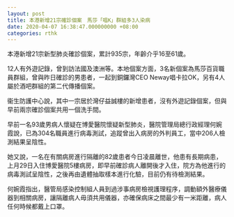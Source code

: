 ```yaml
---
layout: post
title: 本港新增21宗確診個案　馬莎「唱K」群組多3人染病
date: 2020-04-07 16:38:47.000000000 +08:00
categories: rthk
---
```


本港新增21宗新型肺炎確診個案，累計935宗，年齡介乎16至61歲。

12人有外遊記錄，曾到訪法國及澳洲等。本地個案方面，3名新個案為馬莎百貨職員群組，曾與昨日確診的男患者，一起到銅鑼灣CEO  Neway唱卡拉OK，另有4人屬於酒吧群組的第二代傳播個案。

衞生防護中心說，其中一宗居於灣仔益誠樓的新增患者，沒有外遊記錄個案，但與早前兩宗確診個案共用一個洗手間。

早前一名93歲男病人懷疑在博愛醫院懷疑新型肺炎，醫院管理局總行政經理何婉霞說，已為304名職員進行病毒測試，追蹤曾出入病房的外判員工，當中206人檢測結果呈陰性。

她又說，一名在有關病房進行隔離的82歲患者今日凌晨離世，他患有長期病患，上月29日入住博愛醫院5樓病房，即早前確診病人離開後才入住，院方為他進行的病毒測試呈陰性，之後再由遺體抽取樣本進行化驗，目前仍有待檢測結果。

何婉霞指出，醫管局感染控制組人員到過涉事病房檢視護理程序，調動額外醫療儀器到相關病房，讓隔離病人毋須共用儀器，亦確保病床之間最少有一米距離，病人任何時候都戴上口罩。
